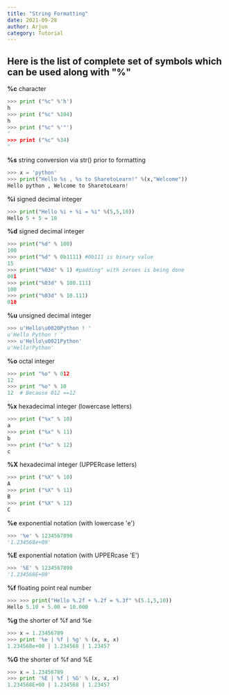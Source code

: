```yaml
---
title: "String Formatting"
date: 2021-09-28
author: Arjun
category: Tutorial
---
```


<h2>Here is the list of complete set of symbols which can be used along with "%"</h2>

**%c** character
```python
>>> print ("%c" %'h')
h
>>> print ("%c" %104)
h
>>> print ("%c" %'"')
"
>>> print ("%c" %34)
"
```

**%s**	string conversion via str() prior to formatting
```python
>>> x = 'python'
>>> print("Hello %s , %s to SharetoLearn!" %(x,"Welcome"))
Hello python , Welcome to SharetoLearn!
```

**%i**	signed decimal integer
```python
>>> print("Hello %i + %i = %i" %(5,5,10))
Hello 5 + 5 = 10
```

**%d**	signed decimal integer
```python
>>> print("%d" % 100)
100
>>> print("%d" % 0b1111) #0b111 is binary value
15
>>> print("%03d" % 1) #padding" with zeroes is being done
001
>>> print("%03d" % 100.111)
100
>>> print("%03d" % 10.111)
010
```

**%u**	unsigned decimal integer
```python
>>> u'Hello\u0020Python ! '
u'Hello Python ! '
>>> u'Hello\u0021Python'
u'Hello!Python'
```

**%o**	octal integer
```python
>>> print "%o" % 012
12
>>> print "%o" % 10
12  # Because 012 ==12
```

**%x**	hexadecimal integer (lowercase letters)
```python
>>> print ("%x" % 10)
a
>>> print ("%x" % 11)
b
>>> print ("%x" % 12)
c
```

**%X**	hexadecimal integer (UPPERcase letters)
```python
>>> print ("%X" % 10)
A
>>> print ("%X" % 11)
B
>>> print ("%X" % 12)
C
```

**%e**	exponential notation (with lowercase 'e')
```python
>>> '%e' % 1234567890
'1.234568e+09'
```

**%E**	exponential notation (with UPPERcase 'E')
```python
>>> '%E' % 1234567890
'1.234568E+09'
```

**%f**	floating point real number
```python
>>> >>> print("Hello %.2f + %.2f = %.3f" %(5.1,5,10))
Hello 5.10 + 5.00 = 10.000
```

**%g**	the shorter of %f and %e
```python
>>> x = 1.23456789
>>> print '%e | %f | %g' % (x, x, x)
1.234568e+00 | 1.234568 | 1.23457
```

**%G**	the shorter of %f and %E
```python
>>> x = 1.23456789
>>> print '%E | %f | %G' % (x, x, x)
1.234568E+00 | 1.234568 | 1.23457
```

